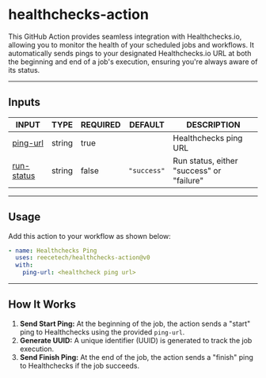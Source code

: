 # healthchecks-action

This GitHub Action provides seamless integration with Healthchecks.io, allowing you to monitor the health of your scheduled jobs and workflows. It automatically sends pings to your designated Healthchecks.io URL at both the beginning and end of a job's execution, ensuring you're always aware of its status.

---



## Inputs

<!-- AUTO-DOC-INPUT:START - Do not remove or modify this section -->

|                             INPUT                              |  TYPE  | REQUIRED |   DEFAULT   |                  DESCRIPTION                   |
|----------------------------------------------------------------|--------|----------|-------------|------------------------------------------------|
|    <a name="input_ping-url"></a>[ping-url](#input_ping-url)    | string |   true   |             |             Healthchecks ping URL              |
| <a name="input_run-status"></a>[run-status](#input_run-status) | string |  false   | `"success"` | Run status, either "success" or <br>"failure"  |

<!-- AUTO-DOC-INPUT:END -->

---

## Usage

Add this action to your workflow as shown below:

```yaml
- name: Healthchecks Ping
  uses: reecetech/healthchecks-action@v0
  with:
    ping-url: <healthcheck ping url>
```

---

## How It Works

1. **Send Start Ping:** At the beginning of the job, the action sends a "start" ping to Healthchecks using the provided `ping-url`.
2. **Generate UUID:** A unique identifier (UUID) is generated to track the job execution.
3. **Send Finish Ping:** At the end of the job, the action sends a "finish" ping to Healthchecks if the job succeeds.
